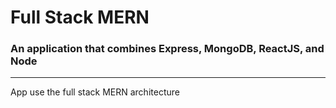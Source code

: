 # Full Stack MERN


### An application that combines Express, MongoDB, ReactJS, and Node
***
App use the full stack MERN architecture
